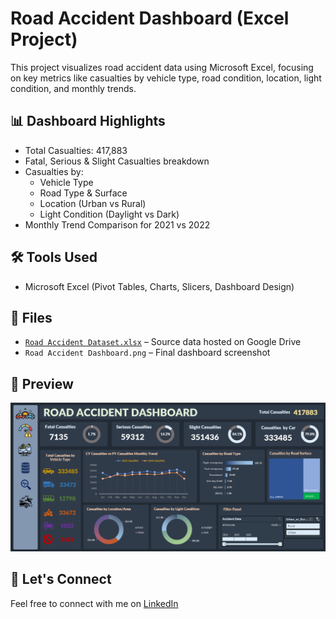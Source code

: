 
# Road Accident Dashboard (Excel Project)

This project visualizes road accident data using Microsoft Excel, focusing on key metrics like casualties by vehicle type, road condition, location, light condition, and monthly trends.

## 📊 Dashboard Highlights
- Total Casualties: 417,883
- Fatal, Serious & Slight Casualties breakdown
- Casualties by:
  - Vehicle Type
  - Road Type & Surface
  - Location (Urban vs Rural)
  - Light Condition (Daylight vs Dark)
- Monthly Trend Comparison for 2021 vs 2022

## 🛠 Tools Used
- Microsoft Excel (Pivot Tables, Charts, Slicers, Dashboard Design)

## 📁 Files
- [`Road Accident Dataset.xlsx`](https://docs.google.com/spreadsheets/d/1bdjMEhXN2cOwNFyHos8CTBsToPTwXHxX/edit?usp=sharing&ouid=113899857238248120248&rtpof=true&sd=true) – Source data hosted on Google Drive
- `Road Accident Dashboard.png` – Final dashboard screenshot

## 📸 Preview
![Dashboard](Road%20Accident%20Dashboard.png)

## 🤝 Let's Connect
Feel free to connect with me on [LinkedIn](https://www.linkedin.com/in/chethan-kumar-marella-8aa295235/)
